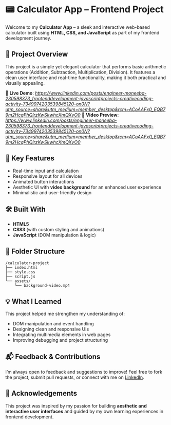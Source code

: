 # 📟 Calculator App – Frontend Project

Welcome to my **Calculator App** – a sleek and interactive web-based calculator built using **HTML, CSS, and JavaScript** as part of my frontend development journey.

## 🚀 Project Overview

This project is a simple yet elegant calculator that performs basic arithmetic operations (Addition, Subtraction, Multiplication, Division). It features a clean user interface and real-time functionality, making it both practical and visually appealing.

🔹 **Live Demo**: *https://www.linkedin.com/posts/engineer-moneeba-230598373_frontenddevelopment-javascriptprojects-creativecoding-activity-7349974203539845120-on0N?utm_source=share&utm_medium=member_desktop&rcm=ACoAAFx0_EQB79m2HcqPhQlrzKwSkwhcXmQXvO0*
🔹 **Video Preview**: *https://www.linkedin.com/posts/engineer-moneeba-230598373_frontenddevelopment-javascriptprojects-creativecoding-activity-7349974203539845120-on0N?utm_source=share&utm_medium=member_desktop&rcm=ACoAAFx0_EQB79m2HcqPhQlrzKwSkwhcXmQXvO0*

## 🎨 Key Features

* Real-time input and calculation
* Responsive layout for all devices
* Animated button interactions
* Aesthetic UI with **video background** for an enhanced user experience
* Minimalistic and user-friendly design

## 🛠️ Built With

* **HTML5**
* **CSS3** (with custom styling and animations)
* **JavaScript** (DOM manipulation & logic)

## 📁 Folder Structure

```
/calculator-project
├── index.html
├── style.css
├── script.js
└── assets/
    └── background-video.mp4
```

## 💡 What I Learned

This project helped me strengthen my understanding of:

* DOM manipulation and event handling
* Designing clean and responsive UIs
* Integrating multimedia elements in web pages
* Improving debugging and project structuring

## 📬 Feedback & Contributions

I’m always open to feedback and suggestions to improve!
Feel free to fork the project, submit pull requests, or connect with me on [LinkedIn](www.linkedin.com/in/engineer-moneeba-230598373).

## 📌 Acknowledgements

This project was inspired by my passion for building **aesthetic and interactive user interfaces** and guided by my own learning experiences in frontend development.
